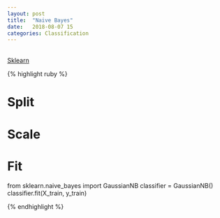 ```yaml
---
layout: post
title:  "Naive Bayes"
date:   2018-08-07 15
categories: Classification
---
```

<br />

<a href="http://scikit-learn.org/stable/modules/naive_bayes.html">
Sklearn
</a>

{% highlight ruby %}

# Split
# Scale

# Fit
from sklearn.naive_bayes import GaussianNB
classifier = GaussianNB()
classifier.fit(X_train, y_train)

{% endhighlight %}
